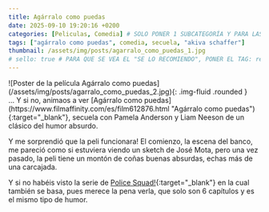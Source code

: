 ```yaml
---
title: Agárralo como puedas
date: 2025-09-10 19:20:16 +0200
categories: [Peliculas, Comedia] # SOLO PONER 1 SUBCATEGORÍA Y PARA LAS SERIES PONER UN CARACTER INVISIBLE, COPIALO DE ENTRE LOS PARÉNTESIS (ㅤ), AL FINAL DE LA SUBCATEGORÍA, POR EJEMPLO [Series, "Thrillerㅤ"]
tags: ["agárralo como puedas", comedia, secuela, "akiva schaffer"]
thumbnail: /assets/img/posts/agarralo_como_puedas_1.jpg
# sello: true # PARA QUE SE VEA EL "SE LO RECOMIENDO", PONER EL TAG: recomendada
---
```


<div class="row mb-4">
  <div class="col-md-5" markdown="1">
![Poster de la película Agárralo como puedas](/assets/img/posts/agarralo_como_puedas_2.jpg){: .img-fluid .rounded }
  </div>
  <div class="col-md-7" markdown="1">
... Y si no, animaos a ver [Agárralo como puedas](https://www.filmaffinity.com/es/film612876.html "Agárralo como puedas"){:target="_blank"}, secuela con Pamela Anderson y Liam Neeson de un clásico del humor absurdo.

Y me sorprendió que la peli funcionara! El comienzo, la escena del banco, me pareció como si estuviera viendo un sketch de José Mota, pero una vez pasado, la peli tiene un montón de coñas buenas absurdas, echas más de una carcajada.

Y si no habéis visto la serie de [Police Squad!](https://www.filmaffinity.com/es/film337403.html "Police Squad!"){:target="_blank"} en la cual también se basa, pues merece la pena verla, que solo son 6 capítulos y es el mismo tipo de humor.
  </div>
</div>
